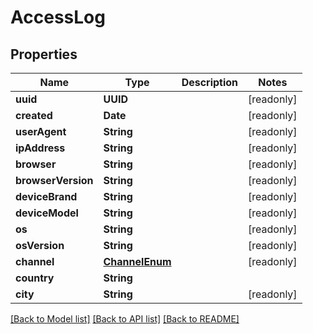 # AccessLog

## Properties
Name | Type | Description | Notes
------------ | ------------- | ------------- | -------------
**uuid** | **UUID** |  | [readonly] 
**created** | **Date** |  | [readonly] 
**userAgent** | **String** |  | [readonly] 
**ipAddress** | **String** |  | [readonly] 
**browser** | **String** |  | [readonly] 
**browserVersion** | **String** |  | [readonly] 
**deviceBrand** | **String** |  | [readonly] 
**deviceModel** | **String** |  | [readonly] 
**os** | **String** |  | [readonly] 
**osVersion** | **String** |  | [readonly] 
**channel** | [**ChannelEnum**](ChannelEnum.md) |  | [readonly] 
**country** | **String** |  | 
**city** | **String** |  | [readonly] 

[[Back to Model list]](../README.md#documentation-for-models) [[Back to API list]](../README.md#documentation-for-api-endpoints) [[Back to README]](../README.md)


